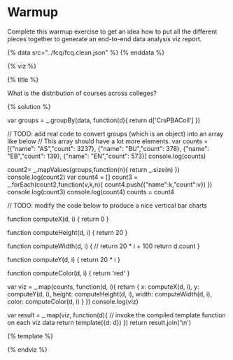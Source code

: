 # Warmup

Complete this warmup exercise to get an idea how to put all the different pieces
together to generate an end-to-end data analysis viz report.

<a name="top"/>
<div id="autonav"></div>

{% data src="../fcq/fcq.clean.json" %}
{% enddata %}

{% viz %}

{% title %}

What is the distribution of courses across colleges?

{% solution %}

var groups = _.groupBy(data, function(d){
    return d['CrsPBAColl']
})

// TODO: add real code to convert groups (which is an object) into an array like below
// This array should have a lot more elements.
var counts = [{"name": "AS","count": 3237},
    {"name": "BU","count": 378},
    {"name": "EB","count": 139},
    {"name": "EN","count": 573}]
console.log(counts)


count2= _.mapValues(groups,function(n){
	return _.size(n)
})
console.log(count2)
var count4 = []
count3 = _.forEach(count2,function(v,k,n){
	count4.push({"name":k,"count":v})
})
console.log(count3)
console.log(count4)
counts = count4

// TODO: modify the code below to produce a nice vertical bar charts

function computeX(d, i) {
    return 0
}

function computeHeight(d, i) {
    return 20
}

function computeWidth(d, i) {
//    return 20 * i + 100
	return d.count
}

function computeY(d, i) {
    return 20 * i
}

function computeColor(d, i) {
    return 'red'
}

var viz = _.map(counts, function(d, i){
            return {
                x: computeX(d, i),
                y: computeY(d, i),
                height: computeHeight(d, i),
                width: computeWidth(d, i),
                color: computeColor(d, i)
            }
         })
console.log(viz)

var result = _.map(viz, function(d){
         // invoke the compiled template function on each viz data
         return template({d: d})
     })
return result.join('\n')

{% template %}

<rect x="0"
      y="${d.y}"
      height="20"
      width="${d.width}"
      style="fill:${d.color};
             stroke-width:3;
             stroke:rgb(0,0,0)" />

{% endviz %}
